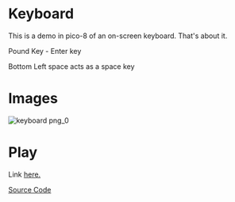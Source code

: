 # Keyboard
This is a demo in pico-8 of an on-screen keyboard. That's about it.

Pound Key - Enter key

Bottom Left space acts as a space key

# Images

![keyboard png_0](https://github.com/user-attachments/assets/817d9a98-ab05-4646-9fe9-023d50a163cf)

# Play
Link [here.](https://www.lexaloffle.com/bbs/cart_info.php?cid=miruyarode-0)

[Source Code](https://github.com/int-nk/pico8files/tree/main/carts)
